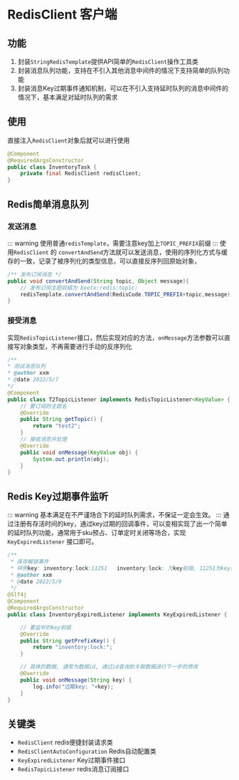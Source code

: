# RedisClient 客户端
## 功能
1. 封装`StringRedisTemplate`提供API简单的`RedisClient`操作工具类
2. 封装消息队列功能，支持在不引入其他消息中间件的情况下支持简单的队列功能
3. 封装消息Key过期事件通知机制，可以在不引入支持延时队列的消息中间件的情况下，基本满足对延时队列的需求
## 使用
直接注入`RedisClient`对象后就可以进行使用

```java
@Component
@RequiredArgsConstructor
public class InventoryTask {
    private final RedisClient redisClient;
}
```
## Redis简单消息队列
### 发送消息
::: warning
使用普通`redisTemplate`，需要注意key加上`TOPIC_PREFIX`前缀
:::
使用`RedisClient` 的 `convertAndSend`方法就可以发送消息，使用的序列化方式与缓存的一致，记录了被序列化的类型信息，可以直接反序列回原始对象，
```java
/** 发布订阅消息 */
public void convertAndSend(String topic, Object message){
    // 发布订阅主题前缀为 bootx:redis:topic:
    redisTemplate.convertAndSend(RedisCode.TOPIC_PREFIX+topic,message);
}
```
### 接受消息
实现`RedisTopicListener`接口，然后实现对应的方法，`onMessage`方法参数可以直接写对象类型，不再需要进行手动的反序列化
```java
/**   
* 测试消息队列
* @author xxm  
* @date 2022/5/7 
*/
@Component
public class T2TopicListener implements RedisTopicListener<KeyValue> {
    // 要订阅的主题名
    @Override
    public String getTopic() {
        return "test2";
    }
    // 接收消息并处理
    @Override
    public void onMessage(KeyValue obj) {
        System.out.println(obj);
    }
}
```
## Redis Key过期事件监听
::: warning
基本满足在不严谨场合下的延时队列需求，不保证一定会生效。
:::
通过注册有存活时间的key，通过key过期的回调事件，可以变相实现了出一个简单的延时队列功能，通常用于sku预占、订单定时关闭等场合，实现 `KeyExpiredListener` 接口即可。
```java
/**
 * 库存解锁事件
 * 样例key: inventory:lock:11251   inventory:lock: 为key前缀, 11251为key值
 * @author xxm
 * @date 2022/5/9
 */
@Slf4j
@Component
@RequiredArgsConstructor
public class InventoryExpiredListener implements KeyExpiredListener {

    // 要监听的key前缀
    @Override
    public String getPrefixKey() {
        return "inventory:lock:";
    }

    // 具体的数据, 通常为数据id, 通过id查询到关联数据进行下一步的修改
    @Override
    public void onMessage(String key) {
        log.info("过期key: "+key);
    }
}

```
## 关键类

- `RedisClient` redis便捷封装请求类
- `RedisClientAutoConfiguration` Redis自动配置类
- `KeyExpiredListener` Key过期事件接口
- `RedisTopicListener` redis消息订阅接口
